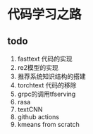 # 代码学习之路

## todo

1. fasttext 代码的实现
1. re2模型的实现
1. 推荐系统知识结构的搭建
1. torchtext 代码的移除
1. grpc的调用tfserving
1. rasa
1. textCNN
1. github actions
1. kmeans from scratch
